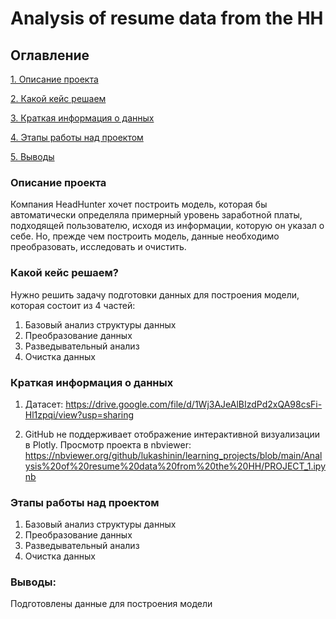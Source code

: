 # Analysis of resume data from the HH

## Оглавление
[1. Описание проекта](https://github.com/lukashinin/learning_projects/tree/main/Analysis%20of%20resume%20data%20from%20the%20HH/README.md#Описание-проекта)

[2. Какой кейс решаем](https://github.com/lukashinin/learning_projects/tree/main/Analysis%20of%20resume%20data%20from%20the%20HH/README.md#Какой-кейс-решаем)

[3. Краткая информация о данных](https://github.com/lukashinin/learning_projects/tree/main/Analysis%20of%20resume%20data%20from%20the%20HH/README.md#Краткая-информация-о-данных)

[4. Этапы работы над проектом](https://github.com/lukashinin/learning_projects/tree/main/Analysis%20of%20resume%20data%20from%20the%20HH/README.md#Этапы-работы-над-проектом)

[5. Выводы](https://github.com/lukashinin/learning_projects/tree/main/Analysis%20of%20resume%20data%20from%20the%20HH/README.md#Выводы)

### Описание проекта
Компания HeadHunter хочет построить модель, которая бы автоматически определяла примерный уровень заработной платы, подходящей пользователю, исходя из информации, которую он указал о себе. Но, прежде чем построить модель, данные необходимо преобразовать, исследовать и очистить.


### Какой кейс решаем?
Нужно решить задачу подготовки данных для построения модели, которая состоит из 4 частей:
1. Базовый анализ структуры данных
2. Преобразование данных
3. Разведывательный анализ
4. Очистка данных

### Краткая информация о данных
1.  Датасет: https://drive.google.com/file/d/1Wj3AJeAlBIzdPd2xQA98csFi-Hl1zpqi/view?usp=sharing

2. GitHub не поддерживает отображение интерактивной визуализации в Plotly. Просмотр проекта в nbviewer: https://nbviewer.org/github/lukashinin/learning_projects/blob/main/Analysis%20of%20resume%20data%20from%20the%20HH/PROJECT_1.ipynb


### Этапы работы над проектом
1. Базовый анализ структуры данных
2. Преобразование данных
3. Разведывательный анализ
4. Очистка данных


### Выводы:
Подготовлены данные для построения модели